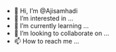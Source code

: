 - 👋 Hi, I’m @Ajisamhadi
- 👀 I’m interested in ...
- 🌱 I’m currently learning ...
- 💞️ I’m looking to collaborate on ...
- 📫 How to reach me ...

<!---
Ajisamhadi/Ajisamhadi is a ✨ special ✨ repository because its `README.md` (this file) appears on your GitHub profile.
You can click the Preview link to take a look at your changes.
--->
